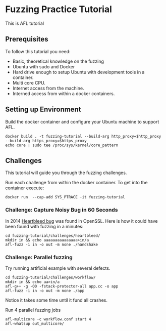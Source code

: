 # Fuzzing Practice Tutorial
This is AFL tutorial

## Prerequisites
To follow this tutorial you need:
- Basic, theoretical knowledge on the fuzzing
- Ubuntu with sudo and Docker
- Hard drive enough to setup Ubuntu with development tools in a container.
- Multi core CPU.
- Internet access from the machine.
- Interned access from within a docker containers. 

## Setting up Environment
Build the docker container and configure your Ubuntu machine to support AFL.

```
docker build . -t fuzzing-tutorial --build-arg http_proxy=$http_proxy --build-arg https_proxy=$https_proxy
echo core | sudo tee /proc/sys/kernel/core_pattern
```

## Challenges
This tutorial will guide you through the fuzzing challenges.  

Run each challenge from within the docker container. To get into the container
execute:

    docker run  --cap-add SYS_PTRACE -it fuzzing-tutorial

### Challenge: Capture Noisy Bug in 60 Seconds
In 2014 [Heartbleed bug](http://heartbleed.com/) was found in OpenSSL.
Here is how it could have been found with fuzzing in a minutes:
```
cd fuzzing-tutorial/challenges/heartbleed/
mkdir in && echo aaaaaaaaaaaaaaa>in/a
afl-fuzz -i in -o out -m none ./handshake
```

### Challenge: Parallel fuzzing
Try running artificial example with several defects.
```
cd fuzzing-tutorial/challenges/workflow/
mkdir in && echo aa>in/a
afl-g++ -g -O0 -fstack-protector-all app.cc -o app
afl-fuzz -i in -o out -m none ./app
```

Notice it takes some time until it fund all crashes.

Run 4 parallel fuzzing jobs
```
afl-multicore -c workflow.conf start 4
afl-whatsup out_multicore/

```


